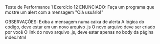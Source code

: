 Teste de Performance 1
Exercício 12
ENUNCIADO:
Faça um programa que mostre um alert com a mensagem "Olá usuário!"

OBSERVAÇÕES:
Exiba a mensagem numa caixa de alerta
A lógica do código, deve estar em um novo arquivo .js
O novo arquivo deve ser criado por você
O link do novo arquivo .js, deve estar apenas no body da página index.html
